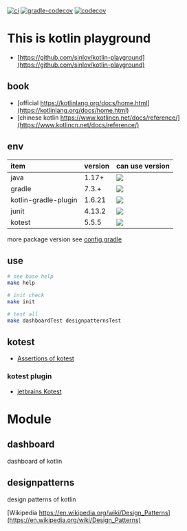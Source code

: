 [![ci](https://github.com/sinlov/kotlin-playground/actions/workflows/ci.yml/badge.svg)](https://github.com/sinlov/kotlin-playground/actions/workflows/ci.yml)
[![gradle-codecov](https://github.com/sinlov/kotlin-playground/actions/workflows/gradle-codecov.yml/badge.svg)](https://github.com/sinlov/kotlin-playground/actions/workflows/gradle-codecov.yml)
[![codecov](https://codecov.io/gh/sinlov/kotlin-playground/branch/main/graph/badge.svg)](https://codecov.io/gh/sinlov/kotlin-playground)

# This is kotlin playground

- [https://github.com/sinlov/kotlin-playground](https://github.com/sinlov/kotlin-playground)

## book

- [official https://kotlinlang.org/docs/home.html](https://kotlinlang.org/docs/home.html)
- [chinese kotlin https://www.kotlincn.net/docs/reference/](https://www.kotlincn.net/docs/reference/)

## env

| item                 | version | can use version |
|:---------------------|:--------|:------------------------|
| java                 | 1.17+    | ![](https://img.shields.io/badge/-Java-007396?logo=Java&logoColor=white&style=) |
| gradle               | 7.3.+   | [![](https://img.shields.io/badge/-Gradle-02303A?logo=Gradle&logoColor=white&style=)](https://gradle.org/install/) |
| kotlin-gradle-plugin | 1.6.21  | [![](https://img.shields.io/maven-central/v/org.jetbrains.kotlin/kotlin-gradle-plugin.svg?label=latest%20release)](https://search.maven.org/search?q=g:org.jetbrains.kotlin%20AND%20a:kotlin-gradle-plugin) |
| junit                | 4.13.2  | [![](https://img.shields.io/maven-central/v/junit/junit.svg?label=latest%20release)](https://search.maven.org/search?q=g:junit%20AND%20a:junit) |
| kotest               | 5.5.5   | [![](https://img.shields.io/maven-central/v/io.kotest/kotest-framework-api-jvm.svg?label=latest%20release)](https://search.maven.org/search?q=kotest) |

more package version see [config.gradle](config.gradle)

## use

```bash
# see base help
make help

# init check
make init

# test all
make dashboardTest designpatternsTest
```

## kotest

- [Assertions of kotest](https://kotest.io/docs/assertions/assertions.html)

### kotest plugin

- [jetbrains Kotest](https://plugins.jetbrains.com/plugin/14080-kotest)

# Module

## dashboard

dashboard of kotlin

## designpatterns

design patterns of kotlin

[Wikipedia https://en.wikipedia.org/wiki/Design_Patterns](https://en.wikipedia.org/wiki/Design_Patterns)